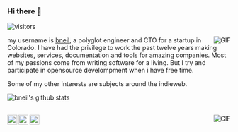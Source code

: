 ### Hi there 👋

![visitors](https://visitor-badge.glitch.me/badge?page_id=bneil.bneil&left_color=green&right_color=red)

<img align="right" alt="GIF" src="https://i.imgur.com/2iPevsU.gif" />

my username is [bneil](https://bneil.me/), a polyglot engineer and CTO for a startup in Colorado. I have had the privilege to work the past twelve years making websites, services, documentation and tools for amazing companies. Most of my passions come from writing software for a living. But I try and participate in opensource develompment when i have free time. 

Some of my other interests are subjects around the indieweb.

![bneil's github stats](https://github-readme-stats.vercel.app/api?username=bneil&show_icons=true&theme=dark)

<br/>
<a href="https://www.instagram.com/roll4dev/">
  <img align="left" alt="instagram" width="22px" src="https://raw.githubusercontent.com/hussainweb/hussainweb/main/icons/instagram.png" />
</a>
<a href="https://twitter.com/benneil">
  <img align="left" alt="twitter" width="22px" src="https://raw.githubusercontent.com/peterthehan/peterthehan/master/assets/twitter.svg" />
</a>
<a href="https://www.linkedin.com/in/readyplayer1/">
  <img align="left" alt="linkedin" width="22px" src="https://raw.githubusercontent.com/peterthehan/peterthehan/master/assets/linkedin.svg" />
</a>

  <img align="right" alt="GIF" src="https://i.imgur.com/2iPevsU.gif" />
<!--
**bneil/bneil** is a ✨ _special_ ✨ repository because its `README.md` (this file) appears on your GitHub profile.

Here are some ideas to get you started:

- 🔭 I’m currently working on ...
- 🌱 I’m currently learning ...
- 👯 I’m looking to collaborate on ...
- 🤔 I’m looking for help with ...
- 💬 Ask me about ...
- 📫 How to reach me: ...
- 😄 Pronouns: ...
- ⚡ Fun fact: ...
-->
